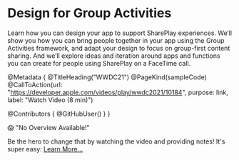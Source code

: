 # Design for Group Activities

Learn how you can design your app to support SharePlay experiences. We’ll show you how you can bring people together in your app using the Group Activities framework, and adapt your design to focus on group-first content sharing. And we’ll explore ideas and iteration around apps and functions you can create for people using SharePlay on a FaceTime call.

@Metadata {
   @TitleHeading("WWDC21")
   @PageKind(sampleCode)
   @CallToAction(url: "https://developer.apple.com/videos/play/wwdc2021/10184", purpose: link, label: "Watch Video (8 min)")

   @Contributors {
      @GitHubUser(<replace this with your GitHub handle>)
   }
}

😱 "No Overview Available!"

Be the hero to change that by watching the video and providing notes! It's super easy:
 [Learn More…](https://wwdcnotes.com/documentation/wwdcnotes/contributing)
